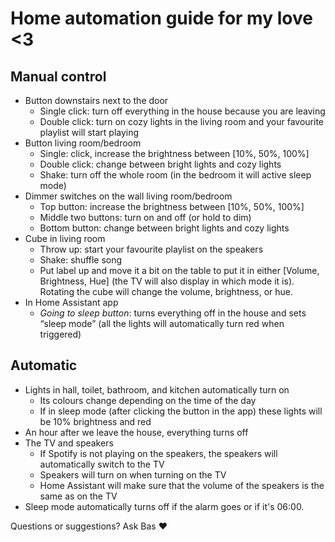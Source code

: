 # Home automation guide for my love <3

## Manual control
* Button downstairs next to the door
    * Single click: turn off everything in the house because you are leaving
    * Double click: turn on cozy lights in the living room and your favourite playlist will start playing
* Button living room/bedroom
    * Single: click, increase the brightness between [10%, 50%, 100%]
    * Double click: change between bright lights and cozy lights
    * Shake: turn off the whole room (in the bedroom it will active sleep mode)
* Dimmer switches on the wall living room/bedroom
    * Top button: increase the brightness between [10%, 50%, 100%]
    * Middle two buttons: turn on and off (or hold to dim)
    * Bottom button: change between bright lights and cozy lights
* Cube in living room
    * Throw up: start your favourite playlist on the speakers
    * Shake: shuffle song
    * Put label up and move it a bit on the table to put it in either [Volume, Brightness, Hue] (the TV will also display in which mode it is). Rotating the cube will change the volume, brightness, or hue.
* In Home Assistant app
    * *Going to sleep button*: turns everything off in the house and sets “sleep mode” (all the lights will automatically turn red when triggered)

## Automatic
* Lights in hall, toilet, bathroom, and kitchen automatically turn on
    * Its colours change depending on the time of the day
    * If in sleep mode (after clicking the button in the app) these lights will be 10% brightness and red
* An hour after we leave the house, everything turns off
* The TV and speakers
    * If Spotify is not playing on the speakers, the speakers will automatically switch to the TV
    * Speakers will turn on when turning on the TV
    * Home Assistant will make sure that the volume of the speakers is the same as on the TV
* Sleep mode automatically turns off if the alarm goes or if it's 06:00.

Questions or suggestions? Ask Bas ❤️
